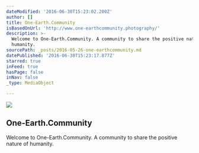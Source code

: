 ```yaml
---
dateModified: '2016-06-30T15:23:02.200Z'
author: []
title: One-Earth.Community
isBasedOnUrl: 'http://www.one-earthcommunity.photography/'
description: >-
  Welcome to One-Earth.Community. A community to share the positive nature of
  humanity.
sourcePath: _posts/2016-05-26-one-earthcommunity.md
datePublished: '2016-06-30T15:23:17.877Z'
starred: true
inFeed: true
hasPage: false
inNav: false
_type: MediaObject

---
```

<article style=""><img src="https://s3-us-west-2.amazonaws.com/the-grid-img/p/0f60ada4427d09c5582d746addeed49347b83490.jpg" /><h1>One-Earth.Community</h1><p>Welcome to One-Earth.Community. A community to share the positive nature of humanity.</p></article>